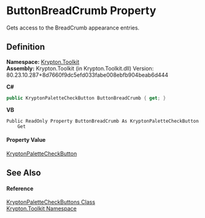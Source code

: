 # ButtonBreadCrumb Property


Gets access to the BreadCrumb appearance entries.



## Definition
**Namespace:** <a href="79d2eac2-21f4-54ff-7552-b20c33c30600.md">Krypton.Toolkit</a>  
**Assembly:** Krypton.Toolkit (in Krypton.Toolkit.dll) Version: 80.23.10.287+8d7660f9dc5efd033fabe008ebfb904beab6d444

**C#**
``` C#
public KryptonPaletteCheckButton ButtonBreadCrumb { get; }
```
**VB**
``` VB
Public ReadOnly Property ButtonBreadCrumb As KryptonPaletteCheckButton
	Get
```



#### Property Value
<a href="e5919dce-ee1c-5b92-483c-a98a544c15d8.md">KryptonPaletteCheckButton</a>

## See Also


#### Reference
<a href="00c16cea-f3c9-8545-2cf4-a1cae29b78e8.md">KryptonPaletteCheckButtons Class</a>  
<a href="79d2eac2-21f4-54ff-7552-b20c33c30600.md">Krypton.Toolkit Namespace</a>  
